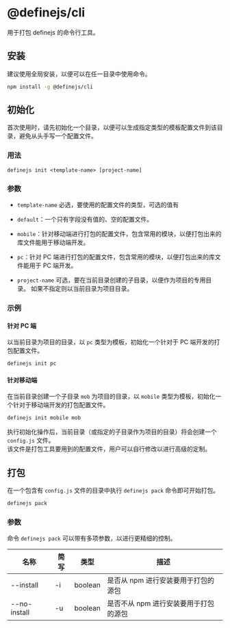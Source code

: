 # @definejs/cli

用于打包 definejs 的命令行工具。

## 安装
建议使用全局安装，以便可以在任一目录中使用命令。

``` bash
npm install -g @definejs/cli

```

## 初始化
首次使用时，请先初始化一个目录，以便可以生成指定类型的模板配置文件到该目录，避免从头手写一个配置文件。

### 用法

`definejs init <template-name> [project-name]`

### 参数
 - `template-name` 必选，要使用的配置文件的类型，可选的值有 
  - `default`：一个只有字段没有值的、空的配置文件。 
  - `mobile`：针对移动端进行打包的配置文件，包含常用的模块，以便打包出来的库文件能用于移动端开发。
  - `pc`：针对 PC 端进行打包的配置文件，包含常用的模块，以便打包出来的库文件能用于 PC 端开发。

 - `project-name` 可选，要在当前目录创建的子目录，以便作为项目的专用目录。 如果不指定则以当前目录为项目目录。

### 示例

#### 针对 PC 端
以当前目录为项目的目录，以 `pc` 类型为模板，初始化一个针对于 PC 端开发的打包配置文件。

``` bash
definejs init pc
```

#### 针对移动端
在当前目录创建一个子目录 `mob` 为项目的目录，以 `mobile` 类型为模板，初始化一个针对于移动端开发的打包配置文件。

``` bash
definejs init mobile mob
```


执行初始化操作后，当前目录（或指定的子目录作为项目的目录）将会创建一个 `config.js` 文件。  
该文件是打包工具要用到的配置文件，用户可以自行修改以进行高级的定制。

## 打包
在一个包含有 `config.js` 文件的目录中执行 `definejs pack` 命令即可开始打包。

``` bash
definejs pack
```

### 参数
命令 `definejs pack` 可以带有多项参数，以进行更精细的控制。



|  名称      |  简写 |  类型  |  描述  | 
|-----------|-------|-------|-------|
|--install  |  -i   | boolean |      是否从 npm 进行安装要用于打包的源包  
|--no-install|   -u    |    boolean   |    是否不从 npm 进行安装要用于打包的源包     






